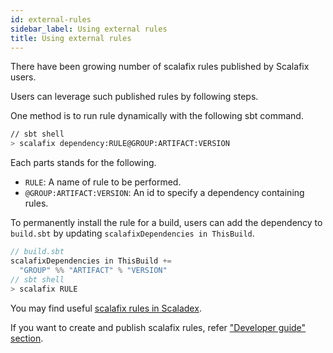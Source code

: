 ```yaml
---
id: external-rules
sidebar_label: Using external rules
title: Using external rules
---
```


There have been growing number of scalafix rules published by Scalafix users.

Users can leverage such published rules by following steps.

One method is to run rule dynamically with the following sbt command.

```sh
// sbt shell
> scalafix dependency:RULE@GROUP:ARTIFACT:VERSION
```

Each parts stands for the following.
* `RULE`: A name of rule to be performed.
* `@GROUP:ARTIFACT:VERSION`: An id to specify a dependency containing rules.

To permanently install the rule for a build, users can add the dependency to
`build.sbt` by updating `scalafixDependencies in ThisBuild`.

```scala
// build.sbt
scalafixDependencies in ThisBuild +=
  "GROUP" %% "ARTIFACT" % "VERSION"
// sbt shell
> scalafix RULE
```

You may find useful [scalafix rules in Scaladex](https://index.scala-lang.org/search?q=scalafix).

If you want to create and publish scalafix rules, refer ["Developer guide" section](../developers/setup.md).








